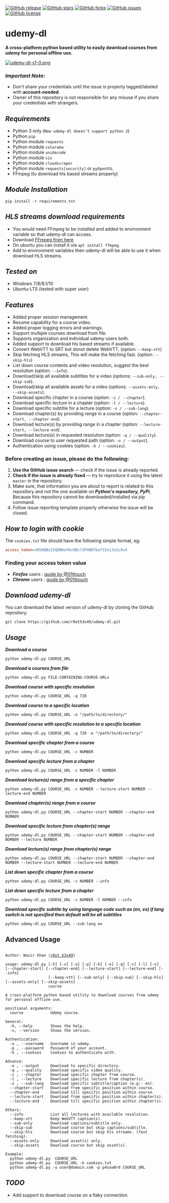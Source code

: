 [![GitHub release](https://img.shields.io/badge/release-v1.0-brightgreen?style=flat-square)](https://github.com/r0oth3x49/udemy-dl/releases/tag/v1.0)
[![GitHub stars](https://img.shields.io/github/stars/r0oth3x49/udemy-dl.svg?style=flat-square)](https://github.com/r0oth3x49/udemy-dl/stargazers)
[![GitHub forks](https://img.shields.io/github/forks/r0oth3x49/udemy-dl.svg?style=flat-square)](https://github.com/r0oth3x49/udemy-dl/network)
[![GitHub issues](https://img.shields.io/github/issues/r0oth3x49/udemy-dl.svg?style=flat-square)](https://github.com/r0oth3x49/udemy-dl/issues)
[![GitHub license](https://img.shields.io/github/license/r0oth3x49/udemy-dl.svg?style=flat-square)](https://github.com/r0oth3x49/udemy-dl/blob/master/LICENSE)

# udemy-dl
**A cross-platform python based utility to easily download courses from udemy for personal offline use.**

[![udemy-dl-v1-0.png](https://i.postimg.cc/4y0fH3Hq/udemy-dl-v1-0.png)](https://postimg.cc/Fkj52NZV)


### ***Important Note***:
 - Don't share your credentials until the issue is properly tagged/labeled with **account-needed**.
 - Owner of this repository is not responsible for any misuse if you share your credentials with strangers.

## ***Requirements***

- Python 3 only (`Now udemy-dl doesn't support python 2`)
- Python `pip`
- Python module `requests`
- Python module `colorama`
- Python module `unidecode`
- Python module `six`
- Python module `cloudscraper`
- Python module `requests[security]` or `pyOpenSSL`
- FFmpeg (to download hls based streams properly)

## ***Module Installation***

    pip install -r requirements.txt

## ***HLS streams download requirements***
- You would need FFmpeg to be installed and added to environment variable so that udemy-dl can access.
- Download [FFmpeg from here](https://ffmpeg.org/download.html)
- On ubuntu you can install it via `apt install ffmpeg`.
- Add to environment variables then udemy-dl will be able to use it when download HLS streams.
  
## ***Tested on***

- Windows 7/8/8.1/10
- Ubuntu-LTS (tested with super user)

## ***Features***
- Added proper session management.
- Resume capability for a course video.
- Added proper logging errors and warnings.
- Support multiple courses download from file.
- Supports organization and individual udemy users both.
- Added support to download hls based streams if available.
- Convert WebVTT to SRT but donot delete WebVTT. (option: `--keep-vtt`)
- Skip fetching HLS streams, This will make the fetching fast. (option: `--skip-hls`)
- List down course contents and video resolution, suggest the best resolution (option: `--info`).
- Download/skip all available subtitles for a video (options: `--sub-only, --skip-sub`).
- Download/skip all available assets for a video (options: `--assets-only, --skip-assets`).
- Download specific chapter in a course (option: `-c / --chapter`).
- Download specific lecture in a chapter (option: `-l / --lecture`).
- Download specific subtitle for a lecture (option: `-s / --sub-lang`).
- Download chapter(s) by providing range in a course (option: `--chapter-start, --chapter-end`).
- Download lecture(s) by providing range in a chapter (option: `--lecture-start, --lecture-end`).
- Download lecture(s) in requested resolution (option: `-q / --quality`).
- Download course to user requested path (option: `-o / --output`).
- Authentication using cookies (option: `-k / --cookies`).

### Before creating an issue, please do the following:

 1. **Use the GitHub issue search** &mdash; check if the issue is already reported.
 2. **Check if the issue is already fixed** &mdash; try to reproduce it using the latest `master` in the repository.
 3. Make sure, that information you are about to report is related to this repository 
   and not the one available on ***Python's repository, PyPi***, Because this repository cannot be downloaded/installed via pip command.
 4. Follow issue reporting template properly otherwise the issue will be closed.


## ***How to login with cookie***

The `cookies.txt` file should have the following simple format, eg:

```ini
access_token=JKU9QNs2IQDBKoYKvOBclSPXN97baf32o1Jo2L9vX
```

### Finding your access token value

 - ***Firefox*** users : [guide by @01ttouch](https://github.com/r0oth3x49/udemy-dl/issues/389#issuecomment-491903900)
 - ***Chrome*** users : [guide by @01ttouch](https://github.com/r0oth3x49/udemy-dl/issues/389#issuecomment-492569372)

 
## ***Download udemy-dl***

You can download the latest version of udemy-dl by cloning the GitHub repository.

    git clone https://github.com/r0oth3x49/udemy-dl.git

## ***Usage***

***Download a course***

    python udemy-dl.py COURSE_URL

***Download a courses from file***

    python udemy-dl.py FILE-CONTAINING-COURSE-URLs
  
***Download course with specific resolution***

    python udemy-dl.py COURSE_URL -q 720
  
***Download course to a specific location***

    python udemy-dl.py COURSE_URL -o "/path/to/directory/"
  
***Download course with specific resolution to a specific location***

    python udemy-dl.py COURSE_URL -q 720 -o "/path/to/directory/"

***Download specific chapter from a course***

    python udemy-dl.py COURSE_URL -c NUMBER

***Download specific lecture from a chapter***

    python udemy-dl.py COURSE_URL -c NUMBER -l NUMBER

***Download lecture(s) range from a specific chapter***

    python udemy-dl.py COURSE_URL -c NUMBER --lecture-start NUMBER --lecture-end NUMBER

***Download chapter(s) range from a course***

    python udemy-dl.py COURSE_URL --chapter-start NUMBER --chapter-end NUMBER

***Download specific lecture from chapter(s) range***

    python udemy-dl.py COURSE_URL --chapter-start NUMBER --chapter-end NUMBER --lecture NUMBER

***Download lecture(s) range from chapter(s) range***

    python udemy-dl.py COURSE_URL --chapter-start NUMBER --chapter-end NUMBER --lecture-start NUMBER --lecture-end NUMBER

***List down specific chapter from a course***

    python udemy-dl.py COURSE_URL -c NUMBER --info

***List down specific lecture from a chapter***

    python udemy-dl.py COURSE_URL -c NUMBER -l NUMBER --info

***Download specific subtite by using language code such as (en, es) if lang switch is not specified then default will be all subtitles***

    python udemy-dl.py COURSE_URL --sub-lang en


## **Advanced Usage**

<pre><code>
Author: Nasir khan (<a href="http://r0oth3x49.herokuapp.com/">r0ot h3x49</a>)

usage: udemy-dl.py [-h] [-v] [-u] [-p] [-k] [-o] [-q] [-c] [-l] [-s] [--chapter-start] [--chapter-end] [--lecture-start] [--lecture-end] [--info]
                   [--keep-vtt] [--sub-only] [--skip-sub] [--skip-hls] [--assets-only] [--skip-assets]
                   course

A cross-platform python based utility to download courses from udemy for personal offline use.

positional arguments:
  course            Udemy course.

General:
  -h, --help        Shows the help.
  -v, --version     Shows the version.

Authentication:
  -u , --username   Username in udemy.
  -p , --password   Password of your account.
  -k , --cookies    Cookies to authenticate with.

Advance:
  -o , --output     Download to specific directory.
  -q , --quality    Download specific video quality.
  -c , --chapter    Download specific chapter from course.
  -l , --lecture    Download specific lecture from chapter(s).
  -s , --sub-lang   Download specific subtitle/caption (e.g:- en).
  --chapter-start   Download from specific position within course.
  --chapter-end     Download till specific position within course.
  --lecture-start   Download from specific position within chapter(s).
  --lecture-end     Download till specific position within chapter(s).

Others:
  --info            List all lectures with available resolution.
  --keep-vtt        Keep WebVTT caption(s).
  --sub-only        Download captions/subtitle only.
  --skip-sub        Download course but skip captions/subtitle.
  --skip-hls        Download course but skip hls streams. (fast fetching).
  --assets-only     Download asset(s) only.
  --skip-assets     Download course but skip asset(s).

Example:
  python udemy-dl.py  COURSE_URL
  python udemy-dl.py  COURSE_URL -k cookies.txt
  python udemy-dl.py -u user@domain.com -p p4ssw0rd COURSE_URL
</code></pre>



## ***TODO***
 - Add support to download course on a flaky connection.
